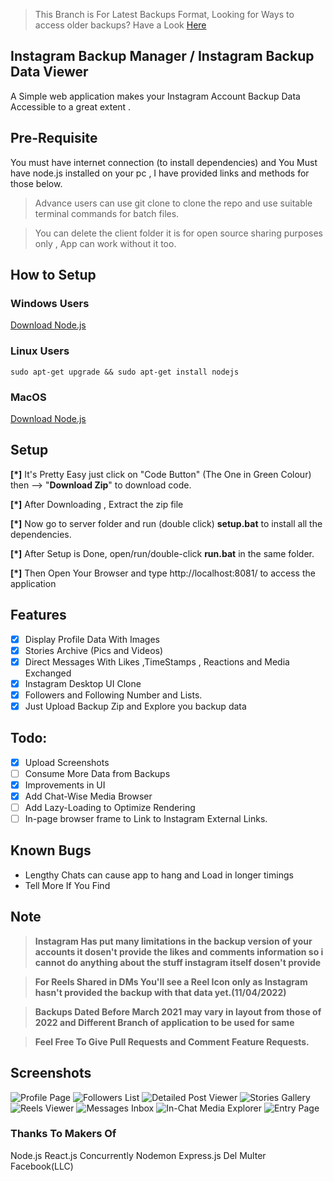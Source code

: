 >This Branch is For Latest Backups Format, Looking for Ways to access older backups? Have a Look [Here](https://github.com/mainigautam/instagram_backup_manager/tree/igbm-2021)
## Instagram Backup Manager / Instagram Backup Data Viewer
 A Simple web application makes your Instagram Account Backup Data Accessible to a great extent .  

## Pre-Requisite
You must have internet connection (to install dependencies) and You Must have node.js installed on your pc , 
I have provided links and methods for those below.

 >Advance users can use git clone to clone the repo and use suitable terminal commands for batch files.
 
 >You can delete the client folder it is for open source sharing purposes only , App can work without it too.

## How to Setup

### Windows Users
[Download Node.js](https://nodejs.org/en/download/)

### Linux Users 
`sudo apt-get upgrade && sudo apt-get install nodejs`

### MacOS 
[Download Node.js](https://nodejs.org/en/download/)

## Setup 
**[*]** It's Pretty Easy just click on "Code Button" (The One in Green Colour) then --> "**Download Zip**" to download code.

**[*]** After Downloading , Extract the zip file  

**[*]** Now go to server folder and run (double click) **setup.bat** to install all the dependencies.

**[*]** After Setup is Done, open/run/double-click **run.bat** in the same folder.

**[*]** Then Open Your Browser and type http://localhost:8081/ to access the application

 
 ## Features
- [X] Display Profile Data With Images
- [X] Stories Archive (Pics and Videos)
- [X] Direct Messages With Likes ,TimeStamps , Reactions and Media Exchanged
- [X] Instagram Desktop UI Clone
- [X] Followers and Following Number and Lists.
- [X] Just Upload Backup Zip and Explore you backup data

## Todo:
- [x] Upload Screenshots
- [ ] Consume More Data from Backups
- [x] Improvements in UI
- [x] Add Chat-Wise Media Browser
- [ ] Add Lazy-Loading to Optimize Rendering
- [ ] In-page browser frame to Link to Instagram External Links.

## Known Bugs
- Lengthy Chats can cause app to hang and Load in longer timings
- Tell More If You Find 

## Note

> **Instagram Has put many limitations in the backup version of your accounts it dosen't provide the likes and comments information
so i cannot do anything about the stuff instagram itself dosen't provide** 

> **For Reels Shared in DMs You'll see a Reel Icon only as Instagram hasn't provided the backup with that data yet.(11/04/2022)**

> **Backups Dated Before March 2021 may vary in layout from those of 2022 and Different Branch of application to be used for same**

>  **Feel Free To Give Pull Requests and Comment Feature Requests.**

## Screenshots
![Profile Page](https://user-images.githubusercontent.com/28294883/162744601-e7deb7c2-6d3a-4396-85db-657aa261eb72.png)
![Followers List](https://user-images.githubusercontent.com/28294883/162744635-c8366ce9-dfed-4133-b30c-0a4ed91af271.png)
![Detailed Post Viewer](https://user-images.githubusercontent.com/28294883/162744643-4ba7f38d-f2aa-41e5-957b-60c1565820bf.png)
![Stories Gallery](https://user-images.githubusercontent.com/28294883/162744647-f714ea98-841d-4b34-b8d2-4dba0107ba9a.png)
![Reels Viewer](https://user-images.githubusercontent.com/28294883/162744655-ea892ee5-0dc4-489b-9308-b382d042908e.png)
![Messages Inbox](https://user-images.githubusercontent.com/28294883/162744663-6ae9d467-914f-4152-9263-f3f5a77c8ec3.png)
![In-Chat Media Explorer](https://user-images.githubusercontent.com/28294883/162744665-c74e83b5-b853-4383-9f6a-3a95c2643217.png)
![Entry Page](https://user-images.githubusercontent.com/28294883/162744669-82400bab-a671-40b7-8b68-2b1abc74fc3d.png)

### Thanks To Makers Of
 Node.js React.js Concurrently Nodemon Express.js Del Multer Facebook(LLC)
 
 
